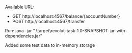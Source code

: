 Available URL:
- GET http://localhost:4567/balance/{accountNumber}
- POST http://localhost:4567/transfer

Run: java -jar ".\target\revolut-task-1.0-SNAPSHOT-jar-with-dependencies.jar"

Added some test data to in-memory storage
